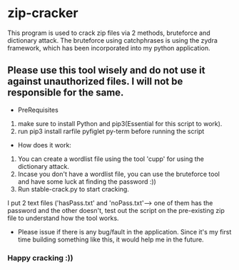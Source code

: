 # zip-cracker

This program is used to crack zip files via 2 methods, bruteforce and dictionary attack. The bruteforce using catchphrases is using the zydra framework, which has been
incorporated into my python application.

## Please use this tool wisely and do not use it against unauthorized files. I will not be responsible for the same.

- PreRequisites
1. make sure to install Python and pip3(Essential for this script to work).
2. run pip3 install rarfile pyfiglet py-term before running the script


- How does it work:
1. You can create a wordlist file using the tool 'cupp' for using the dictionary attack.
2. Incase you don't have a wordlist file, you can use the bruteforce tool and have some luck at finding the password :))
3. Run stable-crack.py to start cracking.

I put 2 text files ('hasPass.txt' and 'noPass.txt'--> one of them has the password and the other doesn't, test out the script on the pre-existing zip file to understand how the tool works. 

- Please issue if there is any bug/fault in the application. Since it's my first time building something like this, it would help me in the future.

### Happy cracking :))
